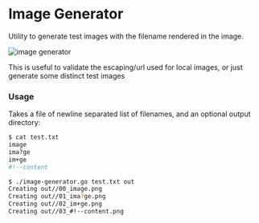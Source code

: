 # Image Generator

Utility to generate test images with the filename rendered in the image.

![image generator](https://user-images.githubusercontent.com/2801344/51094264-47c67b00-1760-11e9-90dc-f83ac470d31d.png)

This is useful to validate the escaping/url used for local images, or just generate some distinct
test images

### Usage

Takes a file of newline separated list of filenames, and an optional output directory:

```bash
$ cat test.txt
image
ima?ge
im+ge
#!--content

$ ./image-generator.go test.txt out
Creating out//00_image.png
Creating out//01_ima?ge.png
Creating out//02_im+ge.png
Creating out//03_#!--content.png
```
